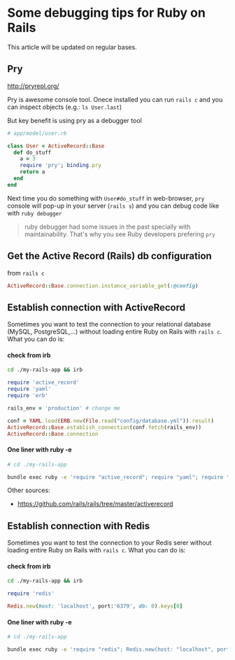 # Some debugging tips for Ruby on Rails

This article will be  updated on regular bases.  

## Pry

http://pryrepl.org/

Pry is awesome console tool. Onece installed you can run `rails c` and
you can inspect objects (e.g.: `ls User.last`)

But key benefit is using pry as a debugger tool


```ruby
# app/model/user.rb

class User < ActiveRecord::Base
  def do_stuff
    a = 3
    require 'pry'; binding.pry
    return a
  end
end
```

Next time you do something with `User#do_stuff` in web-browser, `pry`
console will pop-up in your server (`rails s`) and you can debug code
like with `ruby debugger`

> ruby debugger had some issues in the past specially with
> maintainability. That's why you see Ruby developers prefering `pry`


## Get the Active Record (Rails) db configuration

from `rails c`

```ruby
ActiveRecord::Base.connection.instance_variable_get(:@config)
```

## Establish connection with ActiveRecord

Sometimes you want to test the connection to your relational database (MySQL, PostgreSQL,...)
without loading entire Ruby on Rails with `rails c`. What you can do is:

#### check from irb

```bash
cd ./my-rails-app && irb
```

```ruby
require 'active_record'
require 'yaml'
require 'erb'

rails_env = 'production' # change me

conf = YAML.load(ERB.new(File.read("config/database.yml")).result)
ActiveRecord::Base.establish_connection(conf.fetch(rails_env))
ActiveRecord::Base.connection
```

#### One liner with ruby -e

```bash
# cd ./my-rails-app

bundle exec ruby -e 'require "active_record"; require "yaml"; require "erb"; ActiveRecord::Base.establish_connection(YAML.load(ERB.new(File.read("config/database.yml")).result).fetch("production")).tap { |ar| ar.connection && puts("success") }'
```

Other sources:

* https://github.com/rails/rails/tree/master/activerecord

## Establish connection with Redis

Sometimes you want to test the connection to your Redis serer without loading
entire Ruby on Rails with `rails c`. What you can do is:

#### check from irb

```bash
cd ./my-rails-app && irb
```

```ruby
require 'redis'

Redis.new(host: 'localhost', port:'6379', db: 0).keys[0]
```

#### One liner with ruby -e

```bash
# cd ./my-rails-app

bundle exec ruby -e 'require "redis"; Redis.new(host: "localhost", port:"6379", db: 0).keys[0]'
```
